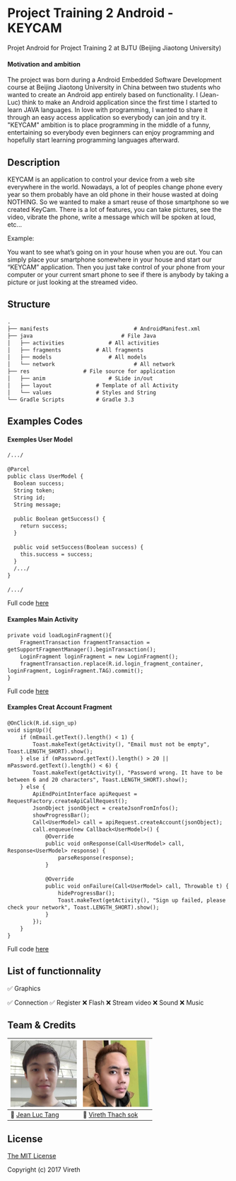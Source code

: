 # Project Training 2 Android - KEYCAM

Projet Android for Project Training 2 at BJTU (Beijing Jiaotong University)

#### Motivation and ambition

The project was born during a Android Embedded Software Development course at Beijing Jiaotong University in China between two students who wanted to create an Android app entirely based on functionality. I (Jean-Luc) think to make an Android application since the first time I started to learn JAVA languages. In love with programming, I wanted to share it through an easy access application so everybody can join and try it. "KEYCAM" ambition is to place programming in the middle of a funny, entertaining so everybody even beginners can enjoy programming and hopefully start learning programming languages afterward.

## Description

KEYCAM is an application to control your device from a web site everywhere in the world. Nowadays, a lot of peoples change phone every year so them probably have an old phone in their house wasted at doing NOTHING. So we wanted to make a smart reuse of those smartphone so we created KeyCam. There is a lot of features, you can take pictures, see the video, vibrate the phone, write a message which will be spoken at loud, etc...

Example:

You want to see what’s going on in your house when you are out. You can simply place your smartphone somewhere in your house and start our “KEYCAM” application. Then you just take control of your phone from your computer or your current smart phone to see if there is anybody by taking a picture or just looking at the streamed video.

## Structure

    .
    ├── manifests                       	# AndroidManifest.xml
    ├── java                    		# File Java
    │   ├── activities		        # All activities
    │   ├── fragments			# All fragments
    │   ├── models			        # All models
    │   └── network                         # All network 
    ├── res					# File source for application
    │   ├── anim			        # SLide in/out
    │   ├── layout				# Template of all Activity
    │   └── values				# Styles and String
    └── Gradle Scripts			# Gradle 3.3

## Examples Codes

#### Exemples User Model

    /.../
    
    @Parcel
    public class UserModel {
      Boolean success;
      String token;
      String id;
      String message;

      public Boolean getSuccess() {
        return success;
      }

      public void setSuccess(Boolean success) {
        this.success = success;
      }
      /.../
    }
    
    /.../

Full code [here](https://github.com/Horkoss/Project_training_2_android/blob/master/app/src/main/java/com/keycam/models/UserModel.java)

#### Examples Main Activity

    private void loadLoginFragment(){
        FragmentTransaction fragmentTransaction = getSupportFragmentManager().beginTransaction();
        LoginFragment loginFragment = new LoginFragment();
        fragmentTransaction.replace(R.id.login_fragment_container, loginFragment, LoginFragment.TAG).commit();
    }
	
Full code [here](https://github.com/Horkoss/Project_training_2_android/blob/master/app/src/main/java/com/keycam/activities/MainActivity.java)

#### Examples Creat Account Fragment

    @OnClick(R.id.sign_up)
    void signUp(){
        if (mEmail.getText().length() < 1) {
            Toast.makeText(getActivity(), "Email must not be empty", Toast.LENGTH_SHORT).show();
        } else if (mPassword.getText().length() > 20 || mPassword.getText().length() < 6) {
            Toast.makeText(getActivity(), "Password wrong. It have to be between 6 and 20 characters", Toast.LENGTH_SHORT).show();
        } else {
            ApiEndPointInterface apiRequest = RequestFactory.createApiCallRequest();
            JsonObject jsonObject = createJsonFromInfos();
            showProgressBar();
            Call<UserModel> call = apiRequest.createAccount(jsonObject);
            call.enqueue(new Callback<UserModel>() {
                @Override
                public void onResponse(Call<UserModel> call, Response<UserModel> response) {
                    parseResponse(response);
                }

                @Override
                public void onFailure(Call<UserModel> call, Throwable t) {
                    hideProgressBar();
                    Toast.makeText(getActivity(), "Sign up failed, please check your network", Toast.LENGTH_SHORT).show();
                }
            });
        }
    }

Full code [here](https://github.com/Horkoss/Project_training_2_android/blob/master/app/src/main/java/com/keycam/fragments/CreateAccountFragment.java)

## List of functionnality

:white_check_mark: Graphics

:white_check_mark: Connection 
:white_check_mark: Register 
:x: Flash
:x: Stream video 
:x: Sound 
:x: Music 

## Team & Credits

[![Jean Luc](https://raw.githubusercontent.com/keysim/gearobot/master/doc/img/tang.png)](http://vireth.com) | [![Vireth](https://raw.githubusercontent.com/keysim/gearobot/master/doc/img/vireth.png)](http://vireth.com)
---|---
:chicken: [Jean Luc Tang](vireth.com) | :monkey: [Vireth Thach sok](vireth.com)

## License

[The MIT License](http://opensource.org/licenses/MIT)

Copyright (c) 2017 Vireth
